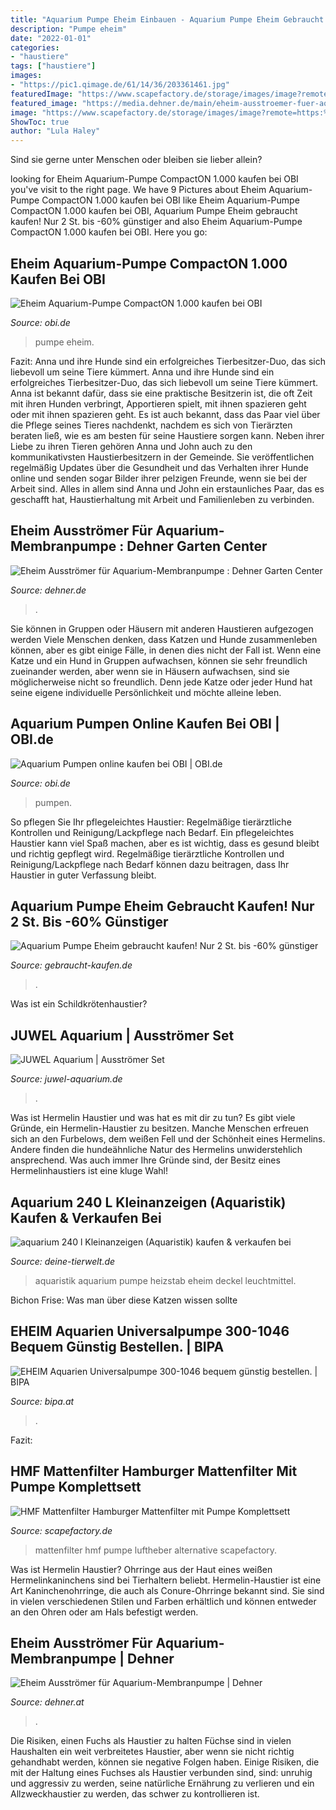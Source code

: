 ```yaml
---
title: "Aquarium Pumpe Eheim Einbauen - Aquarium Pumpe Eheim Gebraucht Kaufen! Nur 2 St. Bis -60% Günstiger"
description: "Pumpe eheim"
date: "2022-01-01"
categories:
- "haustiere"
tags: ["haustiere"]
images:
- "https://pic1.qimage.de/61/14/36/203361461.jpg"
featuredImage: "https://www.scapefactory.de/storage/images/image?remote=https:%2F%2Fwww.scapefactory.de%2FWebRoot%2FStore31%2FShops%2F87173233%2F5E68%2FD6A3%2F0594%2F1E6F%2F18F1%2F0A0C%2F6D0C%2F4ADE%2FmitPumpehoch.jpg&amp;shop=87173233&amp;width=600&amp;height=2560"
featured_image: "https://media.dehner.de/main/eheim-ausstroemer-fuer-aquarium-membranpumpe/2380665_BildFS_001_EheimAusstroemerFuerAquariumLuftpumpeAusstroemerFuerAirPump.jpg"
image: "https://www.scapefactory.de/storage/images/image?remote=https:%2F%2Fwww.scapefactory.de%2FWebRoot%2FStore31%2FShops%2F87173233%2F5E68%2FD6A3%2F0594%2F1E6F%2F18F1%2F0A0C%2F6D0C%2F4ADE%2FmitPumpehoch.jpg&amp;shop=87173233&amp;width=600&amp;height=2560"
ShowToc: true
author: "Lula Haley"
---
```



Sind sie gerne unter Menschen oder bleiben sie lieber allein?

	

		
looking for Eheim Aquarium-Pumpe CompactON 1.000 kaufen bei OBI you've visit to the right page. We have 9 Pictures about Eheim Aquarium-Pumpe CompactON 1.000 kaufen bei OBI like Eheim Aquarium-Pumpe CompactON 1.000 kaufen bei OBI, Aquarium Pumpe Eheim gebraucht kaufen! Nur 2 St. bis -60% günstiger and also Eheim Aquarium-Pumpe CompactON 1.000 kaufen bei OBI. Here you go:
		
    
## Eheim Aquarium-Pumpe CompactON 1.000 Kaufen Bei OBI

<img loading=lazy src="https://images.obi.de/product/DE/1500x1500/178495_2.jpg" onerror="this.onerror=null;this.src='https://tse2.mm.bing.net/th?id=OIP.Ww7rSeDzO7PBSkPc1jFHNgHaHa&amp;pid=15.1';" alt="Eheim Aquarium-Pumpe CompactON 1.000 kaufen bei OBI">

_Source: obi.de_

>pumpe eheim. 

	

Fazit: Anna und ihre Hunde sind ein erfolgreiches Tierbesitzer-Duo, das sich liebevoll um seine Tiere kümmert.
Anna und ihre Hunde sind ein erfolgreiches Tierbesitzer-Duo, das sich liebevoll um seine Tiere kümmert. Anna ist bekannt dafür, dass sie eine praktische Besitzerin ist, die oft Zeit mit ihren Hunden verbringt, Apportieren spielt, mit ihnen spazieren geht oder mit ihnen spazieren geht. Es ist auch bekannt, dass das Paar viel über die Pflege seines Tieres nachdenkt, nachdem es sich von Tierärzten beraten ließ, wie es am besten für seine Haustiere sorgen kann. Neben ihrer Liebe zu ihren Tieren gehören Anna und John auch zu den kommunikativsten Haustierbesitzern in der Gemeinde. Sie veröffentlichen regelmäßig Updates über die Gesundheit und das Verhalten ihrer Hunde online und senden sogar Bilder ihrer pelzigen Freunde, wenn sie bei der Arbeit sind. Alles in allem sind Anna und John ein erstaunliches Paar, das es geschafft hat, Haustierhaltung mit Arbeit und Familienleben zu verbinden.

    
## Eheim Ausströmer Für Aquarium-Membranpumpe : Dehner Garten Center

<img loading=lazy src="https://media.dehner.de/main/eheim-ausstroemer-fuer-aquarium-membranpumpe/2380665_BildFS_001_EheimAusstroemerFuerAquariumLuftpumpeAusstroemerFuerAirPump.jpg" onerror="this.onerror=null;this.src='https://tse3.mm.bing.net/th?id=OIP.bFJ7j5-nOcsYSF9EXAp8WAHaGg&amp;pid=15.1';" alt="Eheim Ausströmer für Aquarium-Membranpumpe : Dehner Garten Center">

_Source: dehner.de_

>. 

	

Sie können in Gruppen oder Häusern mit anderen Haustieren aufgezogen werden
Viele Menschen denken, dass Katzen und Hunde zusammenleben können, aber es gibt einige Fälle, in denen dies nicht der Fall ist. Wenn eine Katze und ein Hund in Gruppen aufwachsen, können sie sehr freundlich zueinander werden, aber wenn sie in Häusern aufwachsen, sind sie möglicherweise nicht so freundlich. Denn jede Katze oder jeder Hund hat seine eigene individuelle Persönlichkeit und möchte alleine leben.

    
## Aquarium Pumpen Online Kaufen Bei OBI | OBI.de

<img loading=lazy src="https://images.obi.de/product/DE/thumb/796701_1.jpg" onerror="this.onerror=null;this.src='https://tse4.mm.bing.net/th?id=OIP.t_UkKHxrpRhsLc0N7Z16AwAAAA&amp;pid=15.1';" alt="Aquarium Pumpen online kaufen bei OBI | OBI.de">

_Source: obi.de_

>pumpen. 

	

So pflegen Sie Ihr pflegeleichtes Haustier: Regelmäßige tierärztliche Kontrollen und Reinigung/Lackpflege nach Bedarf.
Ein pflegeleichtes Haustier kann viel Spaß machen, aber es ist wichtig, dass es gesund bleibt und richtig gepflegt wird. Regelmäßige tierärztliche Kontrollen und Reinigung/Lackpflege nach Bedarf können dazu beitragen, dass Ihr Haustier in guter Verfassung bleibt.




	
	
    
## Aquarium Pumpe Eheim Gebraucht Kaufen! Nur 2 St. Bis -60% Günstiger

<img loading=lazy src="https://i.ebayimg.com/00/s/MTAyNFg3Njg=/z/NGQAAOSwjXhhtmCm/$_57.JPG" onerror="this.onerror=null;this.src='https://tse1.mm.bing.net/th?id=OIP.QWLrEUxAhmvrMRK7077ozwHaJ4&amp;pid=15.1';" alt="Aquarium Pumpe Eheim gebraucht kaufen! Nur 2 St. bis -60% günstiger">

_Source: gebraucht-kaufen.de_

>. 

	

Was ist ein Schildkrötenhaustier?

    
## JUWEL Aquarium | Ausströmer Set

<img loading=lazy src="https://www.juwel-aquarium.de/out/pictures/generated/imagine/srcms/image/srcms/gallerywhole/fg_juwel_aquarium_Ausstroemer_2(13).png" onerror="this.onerror=null;this.src='https://tse3.mm.bing.net/th?id=OIP.bklTGEd7ROTRkGfxoDgnmgD6D6&amp;pid=15.1';" alt="JUWEL Aquarium | Ausströmer Set">

_Source: juwel-aquarium.de_

>. 

	

Was ist Hermelin Haustier und was hat es mit dir zu tun?
Es gibt viele Gründe, ein Hermelin-Haustier zu besitzen. Manche Menschen erfreuen sich an den Furbelows, dem weißen Fell und der Schönheit eines Hermelins. Andere finden die hundeähnliche Natur des Hermelins unwiderstehlich ansprechend. Was auch immer Ihre Gründe sind, der Besitz eines Hermelinhaustiers ist eine kluge Wahl!

    
## Aquarium 240 L Kleinanzeigen (Aquaristik) Kaufen &amp; Verkaufen Bei

<img loading=lazy src="https://pic1.qimage.de/61/14/36/203361461.jpg" onerror="this.onerror=null;this.src='https://tse4.mm.bing.net/th?id=OIP.LU7hwXz2ADP4tqIzgfXQPAHaE8&amp;pid=15.1';" alt="aquarium 240 l Kleinanzeigen (Aquaristik) kaufen &amp; verkaufen bei">

_Source: deine-tierwelt.de_

>aquaristik aquarium pumpe heizstab eheim deckel leuchtmittel. 

	

Bichon Frise: Was man über diese Katzen wissen sollte

    
## EHEIM Aquarien Universalpumpe 300-1046 Bequem Günstig Bestellen. | BIPA

<img loading=lazy src="https://www.bipa.at/dw/image/v2/AAFT_PRD/on/demandware.static/-/Sites-catalog/de_AT/v1631080766782/original/366091.jpg?sw=450&amp;sfrm=png" onerror="this.onerror=null;this.src='https://tse3.mm.bing.net/th?id=OIP._BIzPSxkfIzo25OwkDewNAAAAA&amp;pid=15.1';" alt="EHEIM Aquarien Universalpumpe 300-1046 bequem günstig bestellen. | BIPA">

_Source: bipa.at_

>. 

	

Fazit:

    
## HMF Mattenfilter Hamburger Mattenfilter Mit Pumpe Komplettsett

<img loading=lazy src="https://www.scapefactory.de/storage/images/image?remote=https:%2F%2Fwww.scapefactory.de%2FWebRoot%2FStore31%2FShops%2F87173233%2F5E68%2FD6A3%2F0594%2F1E6F%2F18F1%2F0A0C%2F6D0C%2F4ADE%2FmitPumpehoch.jpg&amp;shop=87173233&amp;width=600&amp;height=2560" onerror="this.onerror=null;this.src='https://tse3.mm.bing.net/th?id=OIP.aQoXIxOfcElFVXlPmlKZuAHaJ4&amp;pid=15.1';" alt="HMF Mattenfilter Hamburger Mattenfilter mit Pumpe Komplettsett">

_Source: scapefactory.de_

>mattenfilter hmf pumpe luftheber alternative scapefactory. 

	

Was ist Hermelin Haustier?
Ohrringe aus der Haut eines weißen Hermelinkaninchens sind bei Tierhaltern beliebt. Hermelin-Haustier ist eine Art Kaninchenohrringe, die auch als Conure-Ohrringe bekannt sind. Sie sind in vielen verschiedenen Stilen und Farben erhältlich und können entweder an den Ohren oder am Hals befestigt werden.

    
## Eheim Ausströmer Für Aquarium-Membranpumpe | Dehner

<img loading=lazy src="https://media.dehner.de/new_ads_zoom/eheim-ausstrmer-fr-aquariummembranpumpe/2380665_BildFS_001_EheimAusstroemerFuerAquariumLuftpumpeAusstroemerFuerAirPump.jpg" onerror="this.onerror=null;this.src='https://tse3.mm.bing.net/th?id=OIP.mPxkXbH0310bR21YDOlyyQHaIp&amp;pid=15.1';" alt="Eheim Ausströmer für Aquarium-Membranpumpe | Dehner">

_Source: dehner.at_

>. 

	

Die Risiken, einen Fuchs als Haustier zu halten
Füchse sind in vielen Haushalten ein weit verbreitetes Haustier, aber wenn sie nicht richtig gehandhabt werden, können sie negative Folgen haben. Einige Risiken, die mit der Haltung eines Fuchses als Haustier verbunden sind, sind: unruhig und aggressiv zu werden, seine natürliche Ernährung zu verlieren und ein Allzweckhaustier zu werden, das schwer zu kontrollieren ist.

